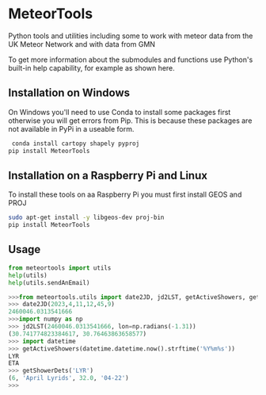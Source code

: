 # MeteorTools

Python tools and utilities including some to work with meteor data from the UK Meteor Network and with data from GMN

To get more information about the submodules and functions use Python's built-in help capability, for example
as shown here. 

## Installation on Windows
On Windows you'll need to use Conda to install some packages first otherwise you will get errors from Pip. This is because these packages are not available in PyPi in a useable form.
``` bash
 conda install cartopy shapely pyproj
pip install MeteorTools
 ```

## Installation on a Raspberry Pi and Linux
To install these tools on aa Raspberry Pi you must first install GEOS and PROJ  
``` bash
sudo apt-get install -y libgeos-dev proj-bin
pip install MeteorTools
```

## Usage

``` python
from meteortools import utils
help(utils)
help(utils.sendAnEmail)
```

```python
>>>from meteortools.utils import date2JD, jd2LST, getActiveShowers, getShowerDets
>>> date2JD(2023,4,11,12,45,9)
2460046.0313541666
>>>import numpy as np
>>> jd2LST(2460046.0313541666, lon=np.radians(-1.31))
(30.741774823384617, 30.76463863658577)
>>> import datetime
>>> getActiveShowers(datetime.datetime.now().strftime('%Y%m%s'))
LYR
ETA
>>> getShowerDets('LYR')
(6, 'April Lyrids', 32.0, '04-22')
>>>
```